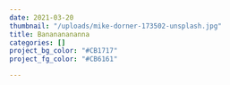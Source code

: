 ```yaml
---
date: 2021-03-20
thumbnail: "/uploads/mike-dorner-173502-unsplash.jpg"
title: Banananananna
categories: []
project_bg_color: "#CB1717"
project_fg_color: "#CB6161"

---
```

